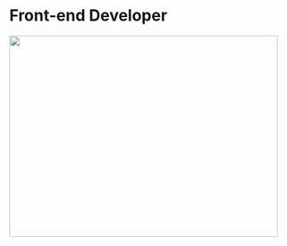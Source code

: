 


<h1 align="left">Front-end Developer</h1>


<img align="center" src="https://giphy.com/embed/qgQUggAC3Pfv687qPC" width="480" height="360" frameBorder="0" class="giphy-embed" allowFullScreen>

